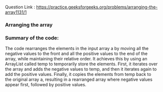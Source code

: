 Question Link : https://practice.geeksforgeeks.org/problems/arranging-the-array1131/1

### Arranging the array


### Summary of the code:

The code rearranges the elements in the input array a by moving all the negative values to the front and all the positive values to the end of the array, while maintaining their relative order. It achieves this by using an ArrayList called temp to temporarily store the elements. First, it iterates over the array and adds the negative values to temp, and then it iterates again to add the positive values. Finally, it copies the elements from temp back to the original array a, resulting in a rearranged array where negative values appear first, followed by positive values.